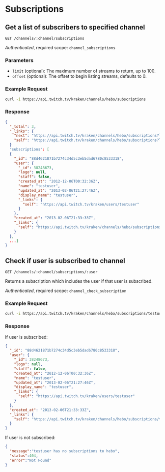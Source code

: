 # Subscriptions

## Get a list of subscribers to specified channel

`GET /channels/:channel/subscriptions`

_Authenticated_, required scope: `channel_subscriptions`

### Parameters

- `limit` (optional): The maximum number of streams to return, up to 100.
- `offset` (optional): The offset to begin listing streams, defaults to 0.

### Example Request

```bash
curl -i https://api.twitch.tv/kraken/channels/hebo/subscriptions
```

### Response

```json
{
  "_total": 3,
  "_links": {
    "next": "https://api.twitch.tv/kraken/channels/hebo/subscriptions?limit=25&offset=25",
    "self": "https://api.twitch.tv/kraken/channels/hebo/subscriptions?limit=25&offset=0"
  }
  "subscriptions": [
  {
    "_id": "88d4621871b7274c34d5c3eb5dad6780c8533318",
    "user": {
      "_id": 38248673,
      "logo": null,
      "staff": false,
      "created_at": "2012-12-06T00:32:36Z",
      "name": "testuser",
      "updated_at": "2013-02-06T21:27:46Z",
      "display_name": "testuser",
      "_links": {
        "self": "https://api.twitch.tv/kraken/users/testuser"
      }
    },
    "created_at": "2013-02-06T21:33:33Z",
    "_links": {
      "self": "https://api.twitch.tv/kraken/channels/hebo/subscriptions/testuser"
    }
  },
  ...]
}
```

## Check if user is subscribed to channel

`GET /channels/:channel/subscriptions/:user`

Returns a subscription which includes the user if that user is subscribed.

_Authenticated_, required scope: `channel_check_subscription`

### Example Request

```bash
curl -i https://api.twitch.tv/kraken/channels/hebo/subscriptions/testuser
```

### Response

If user is subscribed:

```json
{
  "_id": "88d4621871b7274c34d5c3eb5dad6780c8533318",
  "user": {
    "_id": 38248673,
    "logo": null,
    "staff": false,
    "created_at": "2012-12-06T00:32:36Z",
    "name": "testuser",
    "updated_at": "2013-02-06T21:27:46Z",
    "display_name": "testuser",
    "_links": {
      "self": "https://api.twitch.tv/kraken/users/testuser"
    }
  },
  "created_at": "2013-02-06T21:33:33Z",
  "_links": {
    "self": "https://api.twitch.tv/kraken/channels/hebo/subscriptions/testuser"
  }
}
```

If user is not subscribed:

```json
{
  "message":"testuser has no subscriptions to hebo",
  "status":404,
  "error":"Not Found"
}
```
